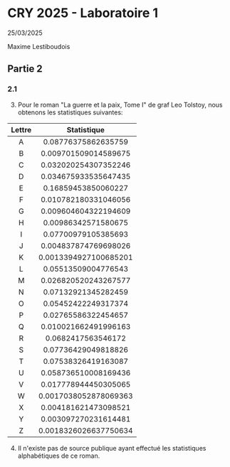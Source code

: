 # CRY 2025 - Laboratoire 1
25/03/2025

Maxime Lestiboudois


## Partie 2

### 2.1
3) Pour le roman "La guerre et la paix, Tome I" de graf Leo Tolstoy, nous obtenons les statistiques suivantes:

|Lettre|Statistique|
|:----:|:---------:|
|A|0.08776375862635759|
|B|0.009701509014589675|
|C|0.032020254307352246|
|D|0.034675933535647435|
|E|0.16859453850060227|
|F|0.010782180331046056|
|G|0.009604604322194609|
|H|0.00986342571580675|
|I|0.07700979105385693|
|J|0.004837874769698026|
|K|0.0013394927100685201|
|L|0.05513509004776543|
|M|0.026820520243267577|
|N|0.07132921345282459|
|O|0.05452422249317374|
|P|0.02765586322454657|
|Q|0.010021662491996163|
|R|0.0682417563546172|
|S|0.07736429049818826|
|T|0.07538326419163087|
|U|0.058736510008169436|
|V|0.017778944450305065|
|W|0.0017038052878069363|
|X|0.004181621473098521|
|Y|0.003097270231614481|
|Z|0.0018326026637750634|

4) Il n'existe pas de source publique ayant effectué les statistiques alphabétiques de ce roman.
